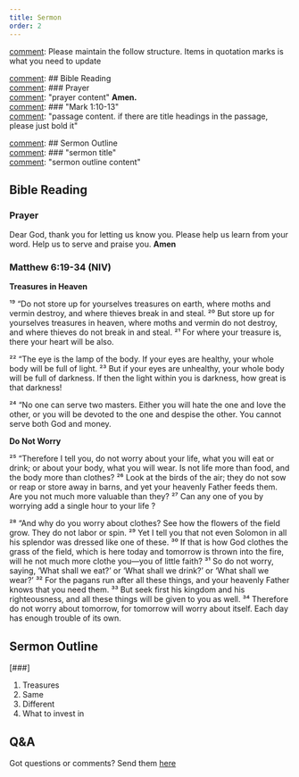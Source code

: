 ```yaml
---
title: Sermon 
order: 2
---
```


[comment]: Please maintain the follow structure. Items in quotation marks is what you need to update

[comment]: ## Bible Reading  
[comment]: ### Prayer  
[comment]: "prayer content"  **Amen.**  
[comment]:  ### "Mark 1:10-13"  
[comment]: "passage content. if there are title headings in the passage, please just bold it"  

[comment]: ## Sermon Outline  
[comment]: ### "sermon title"  
[comment]: "sermon outline content"  

[comment]: ------------------------------------------------------------------------------------
## Bible Reading
### Prayer
Dear God, thank you for letting us know you. Please help us learn from your word. Help us to serve and praise you. **Amen**

### Matthew 6:19-34 (NIV)
**Treasures in Heaven**

¹⁹ “Do not store up for yourselves treasures on earth, where moths and vermin destroy, and where thieves break in and steal. ²⁰ But store up for yourselves treasures in heaven, where moths and vermin do not destroy, and where thieves do not break in and steal. ²¹ For where your treasure is, there your heart will be also.

²² “The eye is the lamp of the body. If your eyes are healthy, your whole body will be full of light. ²³ But if your eyes are unhealthy, your whole body will be full of darkness. If then the light within you is darkness, how great is that darkness!

²⁴ “No one can serve two masters. Either you will hate the one and love the other, or you will be devoted to the one and despise the other. You cannot serve both God and money.

**Do Not Worry**

²⁵ “Therefore I tell you, do not worry about your life, what you will eat or drink; or about your body, what you will wear. Is not life more than food, and the body more than clothes? ²⁶ Look at the birds of the air; they do not sow or reap or store away in barns, and yet your heavenly Father feeds them. Are you not much more valuable than they? ²⁷ Can any one of you by worrying add a single hour to your life ?

²⁸ “And why do you worry about clothes? See how the flowers of the field grow. They do not labor or spin. ²⁹ Yet I tell you that not even Solomon in all his splendor was dressed like one of these. ³⁰ If that is how God clothes the grass of the field, which is here today and tomorrow is thrown into the fire, will he not much more clothe you—you of little faith? ³¹ So do not worry, saying, ‘What shall we eat?’ or ‘What shall we drink?’ or ‘What shall we wear?’ ³² For the pagans run after all these things, and your heavenly Father knows that you need them. ³³ But seek first his kingdom and his righteousness, and all these things will be given to you as well. ³⁴ Therefore do not worry about tomorrow, for tomorrow will worry about itself. Each day has enough trouble of its own.



## Sermon Outline
[###]

1. Treasures
2. Same
3. Different
4. What to invest in


## Q&A
Got questions or comments? Send them [here](https://tinyurl.com/SGHACQuestionsAnswers)
